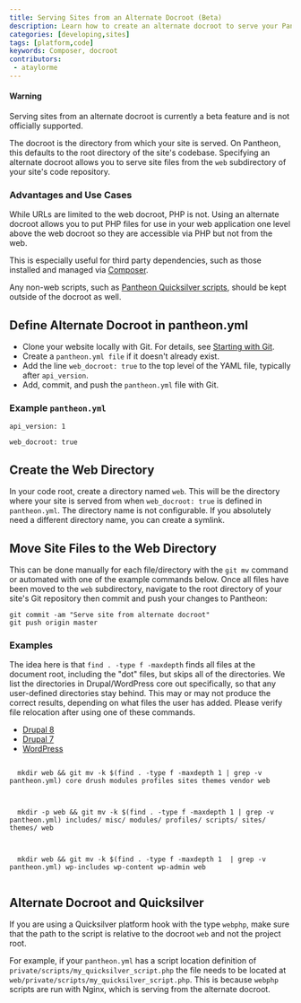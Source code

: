 ```yaml
---
title: Serving Sites from an Alternate Docroot (Beta)
description: Learn how to create an alternate docroot to serve your Pantheon site from.
categories: [developing,sites]
tags: [platform,code]
keywords: Composer, docroot
contributors:
 - ataylorme
---
```

<div class="alert alert-danger">
<h4>Warning</h4>
Serving sites from an alternate docroot is currently a beta feature and is not officially supported.
</div>

The docroot is the directory from which your site is served. On Pantheon, this defaults to the root directory of the site's codebase. Specifying an alternate docroot allows you to serve site files from the `web` subdirectory of your site's code repository.

### Advantages and Use Cases
While URLs are limited to the web docroot, PHP is not. Using an alternate docroot allows you to put PHP files for use in your web application one level above the web docroot so they are accessible via PHP but not from the web.

This is especially useful for third party dependencies, such as those installed and managed via [Composer](https://getcomposer.org/).

Any non-web scripts, such as [Pantheon Quicksilver scripts](https://github.com/pantheon-systems/quicksilver-examples), should be kept outside of the docroot as well.

## Define Alternate Docroot in pantheon.yml
- Clone your website locally with Git. For details, see [Starting with Git](https://pantheon.io/docs/git/).
- Create a `pantheon.yml file` if it doesn't already exist.
- Add the line `web_docroot: true` to the top level of the YAML file, typically after `api_version`.
- Add, commit, and push the `pantheon.yml` file with Git.

### Example `pantheon.yml`
```
api_version: 1

web_docroot: true
```

## Create the Web Directory
In your code root, create a directory named `web`. This will be the directory where your site is served from when `web_docroot: true` is defined in `pantheon.yml`. The directory name is not configurable. If you absolutely need a different directory name, you can create a symlink.

## Move Site Files to the Web Directory
This can be done manually for each file/directory with the `git mv` command or automated with one of the example commands below. Once all files have been moved to the `web` subdirectory, navigate to the root directory of your site's Git repository then commit and push your changes to Pantheon:
```
git commit -am "Serve site from alternate docroot"
git push origin master
```

### Examples
The idea here is that `find . -type f -maxdepth` finds all files at the document root, including the "dot" files, but skips all of the directories. We list the directories in Drupal/WordPress core out specifically, so that any user-defined directories stay behind. This may or may not produce the correct results, depending on what files the user has added. Please verify file relocation after using one of these commands.
<!-- Nav tabs -->
<ul class="nav nav-tabs" role="tablist">
  <li role="presentation" class="active"><a href="#d8" aria-controls="d8" role="tab" data-toggle="tab">Drupal 8</a></li>
  <li role="presentation"><a href="#d7" aria-controls="d7" role="tab" data-toggle="tab">Drupal 7</a></li>
  <li role="presentation"><a href="#wp" aria-controls="wp" role="tab" data-toggle="tab">WordPress</a></li>
</ul>

<!-- Tab panes -->
<div class="tab-content">
  <div role="tabpanel" class="tab-pane active" id="d8">
  <pre><code class="bash hljs">
  mkdir web && git mv -k $(find . -type f -maxdepth 1 | grep -v pantheon.yml) core drush modules profiles sites themes vendor web
  </code></pre>
  </div>
  <div role="tabpanel" class="tab-pane" id="d7">
  <pre><code class="bash hljs">
  mkdir -p web && git mv -k $(find . -type f -maxdepth 1 | grep -v pantheon.yml) includes/ misc/ modules/ profiles/ scripts/ sites/ themes/ web
  </code></pre>
  </div>
  <div role="tabpanel" class="tab-pane" id="wp">
  <pre><code class="bash hljs">
  mkdir web && git mv -k $(find . -type f -maxdepth 1  | grep -v pantheon.yml) wp-includes wp-content wp-admin web
  </code></pre>
  </div>
</div>

## Alternate Docroot and Quicksilver
If you are using a Quicksilver platform hook with the type `webphp`, make sure that the path to the script is relative to the docroot `web` and not the project root.

For example, if your `pantheon.yml` has a script location definition of `private/scripts/my_quicksilver_script.php` the file needs to be located at `web/private/scripts/my_quicksilver_script.php`. This is because `webphp` scripts are run with Nginx, which is serving from the alternate docroot.
